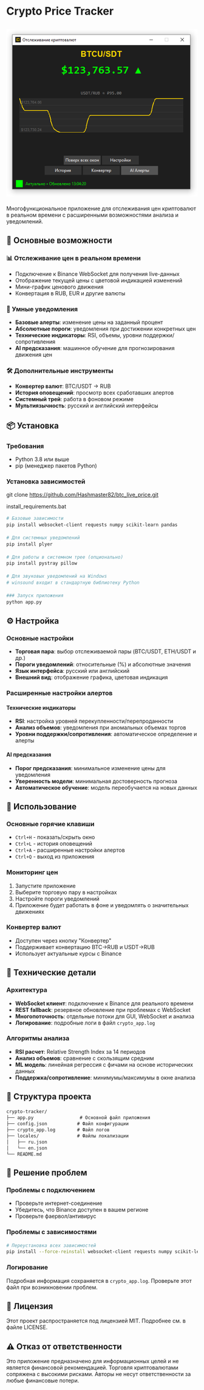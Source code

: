 # Crypto Price Tracker
![screenshot.png](assets/screenshot.png)
---
Многофункциональное приложение для отслеживания цен криптовалют в реальном
времени с расширенными возможностями анализа и уведомлений.

## 🚀 Основные возможности

### 📊 Отслеживание цен в реальном времени
- Подключение к Binance WebSocket для получения live-данных
- Отображение текущей цены с цветовой индикацией изменений
- Мини-график ценового движения
- Конвертация в RUB, EUR и другие валюты

### 🔔 Умные уведомления
- **Базовые алерты**: изменение цены на заданный процент
- **Абсолютные пороги**: уведомления при достижении конкретных цен
- **Технические индикаторы**: RSI, объемы, уровни поддержки/сопротивления
- **AI предсказания**: машинное обучение для прогнозирования движения цен

### 🛠 Дополнительные инструменты
- **Конвертер валют**: BTC/USDT → RUB
- **История оповещений**: просмотр всех сработавших алертов
- **Системный трей**: работа в фоновом режиме
- **Мультиязычность**: русский и английский интерфейсы

## 📦 Установка

### Требования
- Python 3.8 или выше
- pip (менеджер пакетов Python)

### Установка зависимостей

git clone https://github.com/Hashmaster82/btc_live_price.git

install_requirements.bat


```bash
# Базовые зависимости
pip install websocket-client requests numpy scikit-learn pandas

# Для системных уведомлений
pip install plyer

# Для работы в системном трее (опционально)
pip install pystray pillow

# Для звуковых уведомлений на Windows
# winsound входит в стандартную библиотеку Python

### Запуск приложения
python app.py
```

## ⚙️ Настройка

### Основные настройки
- **Торговая пара**: выбор отслеживаемой пары (BTC/USDT, ETH/USDT и др.)
- **Пороги уведомлений**: относительные (%) и абсолютные значения
- **Язык интерфейса**: русский или английский
- **Внешний вид**: отображение графика, цветовая индикация

### Расширенные настройки алертов

#### Технические индикаторы
- **RSI**: настройка уровней перекупленности/перепроданности
- **Анализ объемов**: уведомления при аномальных объемах торгов
- **Уровни поддержки/сопротивления**: автоматическое определение и алерты

#### AI предсказания
- **Порог предсказания**: минимальное изменение цены для уведомления
- **Уверенность модели**: минимальная достоверность прогноза
- **Автоматическое обучение**: модель переобучается на новых данных

## 🎯 Использование

### Основные горячие клавиши
- `Ctrl+H` - показать/скрыть окно
- `Ctrl+L` - история оповещений
- `Ctrl+A` - расширенные настройки алертов
- `Ctrl+Q` - выход из приложения

### Мониторинг цен
1. Запустите приложение
2. Выберите торговую пару в настройках
3. Настройте пороги уведомлений
4. Приложение будет работать в фоне и уведомлять о значительных движениях

### Конвертер валют
- Доступен через кнопку "Конвертер"
- Поддерживает конвертацию BTC→RUB и USDT→RUB
- Использует актуальные курсы с Binance

## 🔧 Технические детали

### Архитектура
- **WebSocket клиент**: подключение к Binance для реального времени
- **REST fallback**: резервное обновление при проблемах с WebSocket
- **Многопоточность**: отдельные потоки для GUI, WebSocket и анализа
- **Логирование**: подробные логи в файл `crypto_app.log`

### Алгоритмы анализа
- **RSI расчет**: Relative Strength Index за 14 периодов
- **Анализ объемов**: сравнение с скользящим средним
- **ML модель**: линейная регрессия с фичами на основе исторических данных
- **Поддержка/сопротивление**: минимумы/максимумы в окне анализа

## 📁 Структура проекта

```
crypto-tracker/
├── app.py                 # Основной файл приложения
├── config.json           # Файл конфигурации
├── crypto_app.log        # Файл логов
├── locales/              # Файлы локализации
│   ├── ru.json
│   └── en.json
└── README.md
```

## 🐛 Решение проблем

### Проблемы с подключением
- Проверьте интернет-соединение
- Убедитесь, что Binance доступен в вашем регионе
- Проверьте фаервол/антивирус

### Проблемы с зависимостями
```bash
# Переустановка всех зависимостей
pip install --force-reinstall websocket-client requests numpy scikit-learn pandas plyer pystray pillow
```

### Логирование
Подробная информация сохраняется в `crypto_app.log`. Проверьте этот файл при возникновении проблем.


## 📄 Лицензия

Этот проект распространяется под лицензией MIT. Подробнее см. в файле LICENSE.

## ⚠️ Отказ от ответственности

Это приложение предназначено для информационных целей и не является финансовой рекомендацией. Торговля криптовалютами сопряжена с высокими рисками. Авторы не несут ответственности за любые финансовые потери.